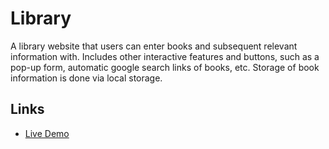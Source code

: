 # Library
A library website that users can enter books and subsequent relevant information with. Includes other interactive features and buttons, such as a pop-up form, automatic google search links of books, etc. Storage of book information is done via local storage.

## Links
* [Live Demo](https://mylibrary-project.herokuapp.com/library.html)

